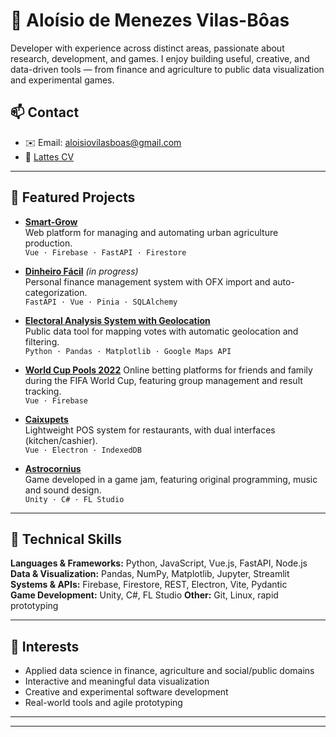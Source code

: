 # 👋 Aloísio de Menezes Vilas-Bôas

Developer with experience across distinct areas, passionate about research, development, and games. I enjoy building useful, creative, and data-driven tools — from finance and agriculture to public data visualization and experimental games.

## 📫 Contact

- ✉️ Email: [aloisiovilasboas@gmail.com](mailto:aloisiovilasboas@gmail.com)  
- 📄 [Lattes CV](https://buscatextual.cnpq.br/buscatextual/visualizacv.do?id=K4250514D4)


---

## 🚀 Featured Projects

- **[Smart-Grow](https://github.com/aloisiovilasboas/smart-grow-showcase)**  
  Web platform for managing and automating urban agriculture production.  
  `Vue · Firebase · FastAPI · Firestore`

- **[Dinheiro Fácil](https://github.com/aloisiovilasboas/financeiro-electron)** *(in progress)*  
  Personal finance management system with OFX import and auto-categorization.  
  `FastAPI · Vue · Pinia · SQLAlchemy`

- **[Electoral Analysis System with Geolocation](https://github.com/aloisiovilasboas/eleicao-por-territorio/)**  
  Public data tool for mapping votes with automatic geolocation and filtering.  
  `Python · Pandas · Matplotlib · Google Maps API`

- **[World Cup Pools 2022](https://github.com/aloisiovilasboas/bolao2022-vite-vue-firebase)**
  Online betting platforms for friends and family during the FIFA World Cup, featuring group management and result tracking.  
  `Vue · Firebase`

- **[Caixupets](https://github.com/aloisiovilasboas/caixupets-showcase)**  
  Lightweight POS system for restaurants, with dual interfaces (kitchen/cashier).  
  `Vue · Electron · IndexedDB`

- **[Astrocornius](https://99lab.itch.io/astrocornius)**  
  Game developed in a game jam, featuring original programming, music and sound design.  
  `Unity · C# · FL Studio`

---

## 🧰 Technical Skills

**Languages & Frameworks:** Python, JavaScript, Vue.js, FastAPI, Node.js  
**Data & Visualization:** Pandas, NumPy, Matplotlib, Jupyter, Streamlit  
**Systems & APIs:** Firebase, Firestore, REST, Electron, Vite, Pydantic  
**Game Development:** Unity, C#, FL Studio
**Other:** Git, Linux, rapid prototyping

---

## 🎯 Interests

- Applied data science in finance, agriculture and social/public domains  
- Interactive and meaningful data visualization  
- Creative and experimental software development  
- Real-world tools and agile prototyping  

---


---
